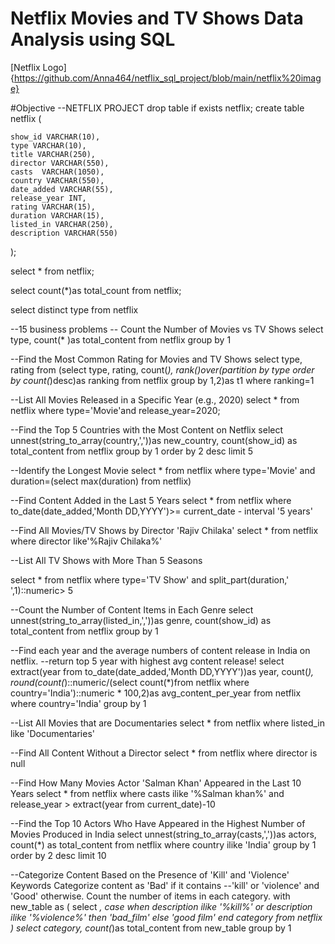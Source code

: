# Netflix Movies and TV Shows Data Analysis using SQL
[Netflix Logo]{https://github.com/Anna464/netflix_sql_project/blob/main/netflix%20image}



#Objective
--NETFLIX PROJECT
drop table if exists netflix;
create table netflix
(

    show_id VARCHAR(10),
    type VARCHAR(10),
    title VARCHAR(250),
    director VARCHAR(550),
    casts  VARCHAR(1050),
    country VARCHAR(550),
    date_added VARCHAR(55),
    release_year INT,
    rating VARCHAR(15),
    duration VARCHAR(15),
    listed_in VARCHAR(250),
    description VARCHAR(550)
);  

select * from netflix;


select 
count(*)as total_count 
from netflix;

select 
 distinct type
from netflix

--15 business problems
-- Count the Number of Movies vs TV Shows
select type,
count(* )as total_content
from netflix
group by 1

--Find the Most Common Rating for Movies and TV Shows
select
 type,
 rating
from
(select 
type,
rating,
count(*),
rank()over(partition by type order by count(*)desc)as ranking
from netflix
group by 1,2)as t1
where ranking=1

--List All Movies Released in a Specific Year (e.g., 2020)
select * from netflix
where type='Movie'and release_year=2020;

--Find the Top 5 Countries with the Most Content on Netflix
select 
unnest(string_to_array(country,','))as new_country,
count(show_id) as total_content
from netflix
group by 1
order by 2 desc
limit 5

--Identify the Longest Movie
select * from netflix
where type='Movie' and duration=(select max(duration) from netflix)

--Find Content Added in the Last 5 Years
select 
*
from netflix
where
    to_date(date_added,'Month DD,YYYY')>= current_date - interval '5 years'

--Find All Movies/TV Shows by Director 'Rajiv Chilaka'
select * from netflix
where  director like'%Rajiv Chilaka%'

--List All TV Shows with More Than 5 Seasons

select
* 
from netflix
where 
type='TV Show'
and 
split_part(duration,' ',1)::numeric> 5

--Count the Number of Content Items in Each Genre
select 
unnest(string_to_array(listed_in,','))as genre,
count(show_id) as total_content
from netflix
group by 1

--Find each year and the average numbers of content release in India on netflix.
--return top 5 year with highest avg content release!
select 
extract(year from to_date(date_added,'Month DD,YYYY'))as year,
count(*),
round(count(*)::numeric/(select count(*)from netflix where country='India')::numeric * 100,2)as avg_content_per_year
from netflix
where country='India'
group by 1

--List All Movies that are Documentaries
select * from netflix 
where listed_in like 'Documentaries'

--Find All Content Without a Director
select * from netflix
where director is  null


--Find How Many Movies Actor 'Salman Khan' Appeared in the Last 10 Years
select * from netflix
where casts ilike '%Salman khan%' 
and 
release_year > extract(year from current_date)-10

--Find the Top 10 Actors Who Have Appeared in the Highest Number of Movies Produced in India
select
unnest(string_to_array(casts,','))as actors,
count(*) as total_content
from netflix
where country ilike 'India'
group by 1
order by 2 desc
limit 10


--Categorize Content Based on the Presence of 'Kill' and 'Violence' Keywords  Categorize content as 'Bad' if it contains
--'kill' or 'violence' and 'Good' otherwise. Count the number of items in each category.
with new_table
as
(
select 
*,
case
when 
description ilike '%kill%' or
description ilike '%violence%' then 'bad_film'
else 'good film'
end category
from netflix
)
select category,
count(*)as total_content from new_table
group by 1











